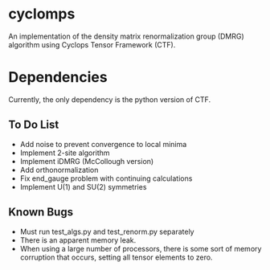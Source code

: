 # cyclomps
An implementation of the density matrix renormalization group (DMRG)
algorithm using Cyclops Tensor Framework (CTF).

# Dependencies
Currently, the only dependency is the python version of 
CTF.

## To Do List
* Add noise to prevent convergence to local minima
* Implement 2-site algorithm
* Implement iDMRG (McCollough version)
* Add orthonormalization
* Fix end_gauge problem with continuing calculations
* Implement U(1) and SU(2) symmetries

## Known Bugs
* Must run test_algs.py and test_renorm.py separately
* There is an apparent memory leak.
* When using a large number of processors, there is some sort of memory corruption that occurs, setting all tensor elements to zero. 
